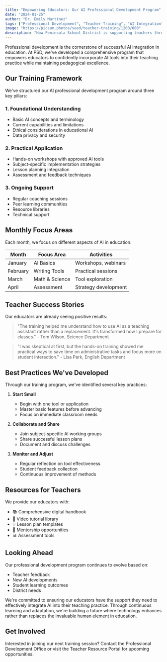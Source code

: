 ```yaml
---
title: "Empowering Educators: Our AI Professional Development Program"
date: "2024-01-25"
author: "Dr. Emily Martinez"
tags: ["Professional Development", "Teacher Training", "AI Integration"]
image: "https://picsum.photos/seed/teacher-training/1200/600"
description: "How Peninsula School District is supporting teachers through comprehensive AI training and ongoing professional development opportunities."
---
```


Professional development is the cornerstone of successful AI integration in education. At PSD, we've developed a comprehensive program that empowers educators to confidently incorporate AI tools into their teaching practice while maintaining pedagogical excellence.

## Our Training Framework

We've structured our AI professional development program around three key pillars:

### 1. Foundational Understanding
- Basic AI concepts and terminology
- Current capabilities and limitations
- Ethical considerations in educational AI
- Data privacy and security

### 2. Practical Application
- Hands-on workshops with approved AI tools
- Subject-specific implementation strategies
- Lesson planning integration
- Assessment and feedback techniques

### 3. Ongoing Support
- Regular coaching sessions
- Peer learning communities
- Resource libraries
- Technical support

## Monthly Focus Areas

Each month, we focus on different aspects of AI in education:

| Month | Focus Area | Activities |
|-------|------------|------------|
| January | AI Basics | Workshops, webinars |
| February | Writing Tools | Practical sessions |
| March | Math & Science | Tool exploration |
| April | Assessment | Strategy development |

## Teacher Success Stories

Our educators are already seeing positive results:

> "The training helped me understand how to use AI as a teaching assistant rather than a replacement. It's transformed how I prepare for classes." - Tom Wilson, Science Department

> "I was skeptical at first, but the hands-on training showed me practical ways to save time on administrative tasks and focus more on student interaction." - Lisa Park, English Department

## Best Practices We've Developed

Through our training program, we've identified several key practices:

1. **Start Small**
   - Begin with one tool or application
   - Master basic features before advancing
   - Focus on immediate classroom needs

2. **Collaborate and Share**
   - Join subject-specific AI working groups
   - Share successful lesson plans
   - Document and discuss challenges

3. **Monitor and Adjust**
   - Regular reflection on tool effectiveness
   - Student feedback collection
   - Continuous improvement of methods

## Resources for Teachers

We provide our educators with:

- 📚 Comprehensive digital handbook
- 🎥 Video tutorial library
- 💡 Lesson plan templates
- 🤝 Mentorship opportunities
- 📊 Assessment tools

## Looking Ahead

Our professional development program continues to evolve based on:
- Teacher feedback
- New AI developments
- Student learning outcomes
- District needs

We're committed to ensuring our educators have the support they need to effectively integrate AI into their teaching practice. Through continuous learning and adaptation, we're building a future where technology enhances rather than replaces the invaluable human element in education.

## Get Involved

Interested in joining our next training session? Contact the Professional Development Office or visit the Teacher Resource Portal for upcoming opportunities. 